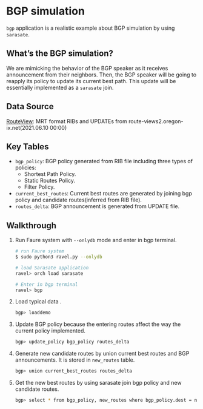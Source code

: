 # BGP simulation

`bgp` application is a realistic example about BGP simulation by using `sarasate`. 

## What’s the BGP simulation? 

We are mimicking the behavior of the BGP speaker as it receives announcement from their neighbors. Then, the BGP speaker will be going to reapply its policy to update its current best path. This update will be essentially implemented as a `sarasate` join. 

## Data Source

[RouteView](http://archive.routeviews.org/bgpdata/): MRT format RIBs and UPDATEs from route-views2.oregon-ix.net(2021.06.10 00:00)

## Key Tables
- `bgp_policy`: BGP policy generated from RIB file including three types of policies: 
    * Shortest Path Policy.
    * Static Routes Policy.
    * Filter Policy.
- `current_best_routes`: Current best routes are generated by joining bgp policy and candidate routes(inferred from RIB file). 
- `routes_delta`: BGP announcement is generated from UPDATE file.

## Walkthrough

1. Run Faure system with `--onlydb` mode and enter in bgp terminal.
   
    ```bash
    # run Faure system
    $ sudo python3 ravel.py --onlydb

    # load Sarasate application
    ravel> orch load sarasate

    # Enter in bgp terminal
    ravel> bgp
    ```

2. Load typical data .
   
    ```bash
    bgp> loaddemo
    ```

3. Update BGP policy because the entering routes affect the way the current policy implemented.

    ```bash
    bgp> update_policy bgp_policy routes_delta
    ```

4. Generate new candidate routes by union current best routes and BGP announcements. It is stored in `new_routes` table.

    ```bash
    bgp> union current_best_routes routes_delta
    ```

5. Get the new best routes by using sarasate join bgp policy and new candidate routes.
   
    ```bash
    bgp> select * from bgp_policy, new_routes where bgp_policy.dest = new_routes.dest and bgp_policy.path = new_routes.path;
    ```
